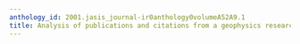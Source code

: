 ```yaml
---
anthology_id: 2001.jasis_journal-ir0anthology0volumeA52A9.1
title: Analysis of publications and citations from a geophysics research institute
---
```

